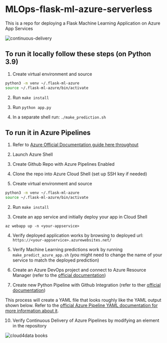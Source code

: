 # MLOps-flask-ml-azure-serverless
This is a repo for deploying a Flask Machine Learning Application on Azure App Services

![continuous-delivery](https://user-images.githubusercontent.com/58792/85061538-f7352780-b174-11ea-8001-b0561c5bad73.jpg)



## To run it locally follow these steps (on Python 3.9)

1.  Create virtual environment and source

```bash
python3 -m venv ~/.flask-ml-azure
source ~/.flask-ml-azure/bin/activate
```

2.  Run `make install`

3.  Run `python app.py`

4.  In a separate shell run: `./make_prediction.sh`

## To run it in Azure Pipelines

1.  Refer to [Azure Official Documentation guide here throughout](https://docs.microsoft.com/en-us/azure/devops/pipelines/ecosystems/python-webapp?view=azure-devops)

2. Launch Azure Shell  

3.  Create Github Repo with Azure Pipelines Enabled 

4. Clone the repo into Azure Cloud Shell (set up SSH key if needed)

5.  Create virtual environment and source

```bash
python3 -m venv ~/.flask-ml-azure
source ~/.flask-ml-azure/bin/activate
```

2.  Run `make install`

3.  Create an app service and initially deploy your app in Cloud Shell

`az webapp up -n <your-appservice>`

4. Verify deployed application works by browsing to deployed url: `https://<your-appservice>.azurewebsites.net/`

5.  Verify Machine Learning predictions work by running `make_predict_azure_app.sh` (you might need to change the name of your service to match the deployed prediction)

6. Create an Azure DevOps project and connect to Azure Resource Manager (refer to the [official documentation](https://docs.microsoft.com/en-us/azure/devops/pipelines/ecosystems/python-webapp?view=azure-devops))

9.  Create new Python Pipeline with Github Integration (refer to ther [official documentation](https://learn.microsoft.com/en-us/azure/devops/pipelines/ecosystems/python-webapp?view=azure-devops#create-a-python-specific-pipeline-to-deploy-to-app-service))

This process will create a YAML file that looks roughly like the YAML output shown below.  Refer to the [official Azure Pipeline YAML documentation for more information about it](https://docs.microsoft.com/en-us/azure/devops/pipelines/ecosystems/python-webapp?view=azure-devops#yaml-pipeline-explained).

10.  Verify Continuous Delivery of Azure Pipelines by modifying an element in the repository

![cloud4data books](https://d2sofvawe08yqg.cloudfront.net/cloud4data/hero2x?1578933644)




